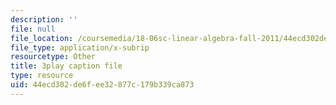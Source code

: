 ```yaml
---
description: ''
file: null
file_location: /coursemedia/18-06sc-linear-algebra-fall-2011/44ecd302de6fee32877c179b339ca873_My5w4MXWBew.srt
file_type: application/x-subrip
resourcetype: Other
title: 3play caption file
type: resource
uid: 44ecd302-de6f-ee32-877c-179b339ca873
---
```

